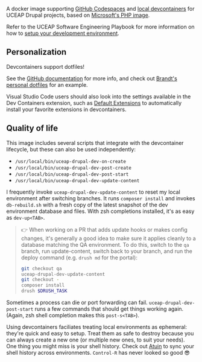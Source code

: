 A docker image supporting [GitHub Codespaces](https://github.com/features/codespaces) and [local devcontainers](https://containers.dev) for UCEAP Drupal projects, based on [Microsoft's PHP image](https://github.com/devcontainers/images/tree/main/src/php).

Refer to the UCEAP Software Engineering Playbook for more information on how to [setup your development environment](https://itse-playbook.uceap.work/fundamentals/setup-your-development-environment/).

## Personalization

Devcontainers support dotfiles!

See the [GitHub documentation](https://docs.github.com/en/codespaces/setting-your-user-preferences/personalizing-github-codespaces-for-your-account#dotfiles) for more info, and check out [Brandt's personal dotfiles](https://github.com/kurowski/dotfiles) for an example.

Visual Studio Code users should also look into the settings available in the Dev Containers extension, such as [Default Extensions](vscode://settings/dev.containers.defaultExtensions) to automatically install your favorite extensions in devcontainers.

## Quality of life

This image includes several scripts that integrate with the devcontainer lifecycle, but these can also be used independently:

* `/usr/local/bin/uceap-drupal-dev-on-create`
* `/usr/local/bin/uceap-drupal-dev-post-create`
* `/usr/local/bin/uceap-drupal-dev-post-start`
* `/usr/local/bin/uceap-drupal-dev-update-content`

I frequently invoke `uceap-drupal-dev-update-content` to reset my local environment after switching branches. It runs `composer install` and invokes `db-rebuild.sh` with a fresh copy of the latest snapshot of the dev environment database and files. With zsh completions installed, it's as easy as `dev-up<TAB>`.

> 👉 When working on a PR that adds update hooks or makes config changes, it's generally a good idea to make sure it applies cleanly to a database matching the QA environment. To do this, switch to the `qa` branch, run update-content, switch back to your branch, and run the deploy command (e.g. `drush md` for the portal):
> ``` zsh
> git checkout qa
> uceap-drupal-dev-update-content
> git checkout -
> composer install
> drush $DRUSH_TASK
> ```

Sometimes a process can die or port forwarding can fail. `uceap-drupal-dev-post-start` runs a few commands that should get things working again. (Again, zsh shell completion makes this `post-s<TAB>`).

Using devcontainers faciliates treating local environments as ephemeral: they're quick and easy to setup. Treat them as safe to destroy because you can always create a new one (or multiple new ones, to suit your needs). One thing you might miss is your shell history. Check out [Atuin](https://atuin.sh/) to sync your shell history across environments. `Control-R` has never looked so good 😎